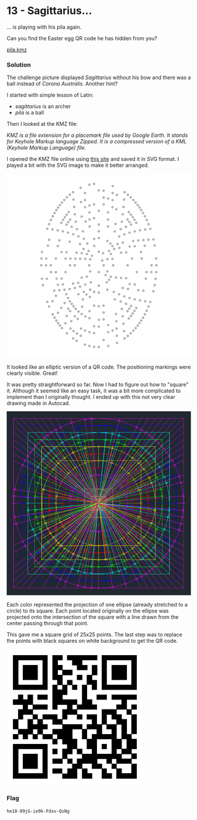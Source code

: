 # 13 - Sagittarius...

... is playing with his pila again.

Can you find the Easter egg QR code he has hidden from you?

[pila.kmz](files/pila.kmz)

### Solution

The challenge picture displayed *Sagittarius* without his bow and there was a ball instead of *Corona Australis*. Another hint?

I started with simple lesson of Latin:
* *sagittarius* is an archer
* *pila* is a ball

Then I looked at the KMZ file:

*KMZ is a file extension for a placemark file used by Google Earth. It stands for Keyhole Markup language Zipped. It is a compressed version of a KML (Keyhole Markup Language) file.*

I opened the KMZ file online using [this site](http://www.gpsvisualizer.com) and saved it in SVG format. I played a bit with the SVG image to make it better arranged.

![pila.svg](files/pila.svg "pila.svg")

It looked like an elliptic version of a QR code. The positioning markings were clearly visible. Great!

It was pretty straightforward so far. Now I had to figure out how to "square" it. Although it seemed like an easy task, it was a bit more complicated to implement than I originally thought. I ended up with this not very clear drawing made in Autocad.

![projections.png](files/projections.png "projections.png")

Each color represented the projection of one ellipse (already stretched to a circle) to its square. Each point located originally on the ellipse was projected onto the intersection of the square with a line drawn from the center passing through that point.

This gave me a square grid of 25x25 points. The last step was to replace the points with black squares on white background to get the QR code.

![qrcode.png](files/qrcode.png "qrcode.png")

### Flag

```
he18-09jG-ie9k-Fdxv-QsNg
```